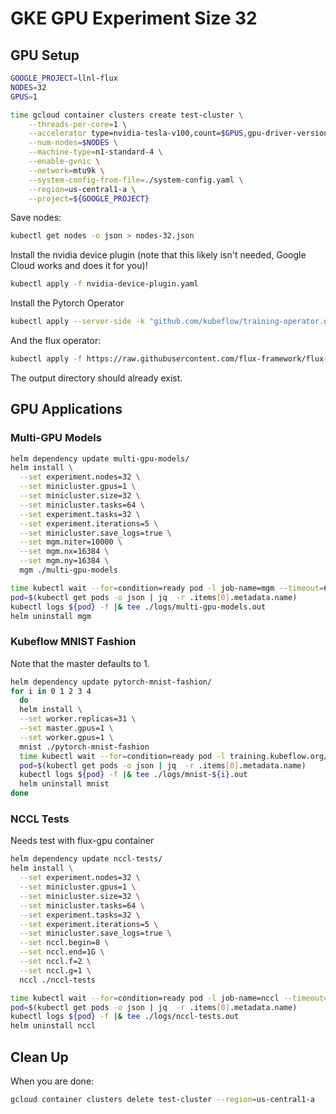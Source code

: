 # GKE GPU Experiment Size 32

## GPU Setup

```bash
GOOGLE_PROJECT=llnl-flux
NODES=32
GPUS=1

time gcloud container clusters create test-cluster \
    --threads-per-core=1 \
    --accelerator type=nvidia-tesla-v100,count=$GPUS,gpu-driver-version=latest \
    --num-nodes=$NODES \
    --machine-type=n1-standard-4 \
    --enable-gvnic \
    --network=mtu9k \
    --system-config-from-file=./system-config.yaml \
    --region=us-central1-a \
    --project=${GOOGLE_PROJECT} 
```

Save nodes:

```bash
kubectl get nodes -o json > nodes-32.json 
```

Install the nvidia device plugin (note that this likely isn't needed, Google Cloud works and does it for you)!

```bash
kubectl apply -f nvidia-device-plugin.yaml
```

Install the Pytorch Operator

```bash
kubectl apply --server-side -k "github.com/kubeflow/training-operator.git/manifests/overlays/standalone?ref=v1.8.1"
```

And the flux operator:

```bash
kubectl apply -f https://raw.githubusercontent.com/flux-framework/flux-operator/refs/heads/main/examples/dist/flux-operator.yaml
```

The output directory should already exist.

## GPU Applications

### Multi-GPU Models

```bash
helm dependency update multi-gpu-models/
helm install \
  --set experiment.nodes=32 \
  --set minicluster.gpus=1 \
  --set minicluster.size=32 \
  --set minicluster.tasks=64 \
  --set experiment.tasks=32 \
  --set experiment.iterations=5 \
  --set minicluster.save_logs=true \
  --set mgm.niter=10000 \
  --set mgm.nx=16384 \
  --set mgm.ny=16384 \
  mgm ./multi-gpu-models

time kubectl wait --for=condition=ready pod -l job-name=mgm --timeout=600s
pod=$(kubectl get pods -o json | jq  -r .items[0].metadata.name)
kubectl logs ${pod} -f |& tee ./logs/multi-gpu-models.out
helm uninstall mgm
```

### Kubeflow MNIST Fashion

Note that the master defaults to 1.

```bash
helm dependency update pytorch-mnist-fashion/
for i in 0 1 2 3 4
  do
  helm install \
  --set worker.replicas=31 \
  --set master.gpus=1 \
  --set worker.gpus=1 \
  mnist ./pytorch-mnist-fashion
  time kubectl wait --for=condition=ready pod -l training.kubeflow.org/job-name=mnist --timeout=600s
  pod=$(kubectl get pods -o json | jq  -r .items[0].metadata.name)
  kubectl logs ${pod} -f |& tee ./logs/mnist-${i}.out
  helm uninstall mnist
done
```

### NCCL Tests

Needs test with flux-gpu container

```bash
helm dependency update nccl-tests/
helm install \
  --set experiment.nodes=32 \
  --set minicluster.gpus=1 \
  --set minicluster.size=32 \
  --set minicluster.tasks=64 \
  --set experiment.tasks=32 \
  --set experiment.iterations=5 \
  --set minicluster.save_logs=true \
  --set nccl.begin=8 \
  --set nccl.end=1G \
  --set nccl.f=2 \
  --set nccl.g=1 \
  nccl ./nccl-tests

time kubectl wait --for=condition=ready pod -l job-name=nccl --timeout=600s
pod=$(kubectl get pods -o json | jq  -r .items[0].metadata.name)
kubectl logs ${pod} -f |& tee ./logs/nccl-tests.out
helm uninstall nccl
```

## Clean Up

When you are done:

```bash
gcloud container clusters delete test-cluster --region=us-central1-a
```
